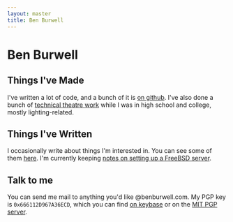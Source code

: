 ```yaml
---
layout: master
title: Ben Burwell
---
```


# Ben Burwell

## Things I've Made

I've written a lot of code, and a bunch of it is [on github][github]. I've also
done a bunch of [technical theatre work][theatre] while I was in high school and
college, mostly lighting-related.

## Things I've Written

I occasionally write about things I'm interested in. You can see some of them
[here][posts]. I'm currently keeping [notes on setting up a FreeBSD
server][freebsd].

## Talk to me

You can send me mail to anything you'd like @benburwell.com. My PGP key is
`0x666112D967A36ECD`, which you can find [on keybase][keybase] or on the [MIT
PGP server][mit].

[github]: https://github.com/benburwell
[theatre]: /theatre/
[posts]: /posts/
[mit]: http://pgp.mit.edu/pks/lookup?op=get&search=0x666112D967A36ECD
[keybase]: https://keybase.io/benburwell/key.asc
[freebsd]: /freebsd.html
